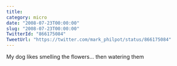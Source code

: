 ```yaml
---
title: 
category: micro
date: "2008-07-23T00:00:00"
slug: "2008-07-23T00:00:00"
TwitterId: "866175084"
TweetUrl: "https://twitter.com/mark_philpot/status/866175084"
---
```


My dog likes smelling the flowers... then watering them
